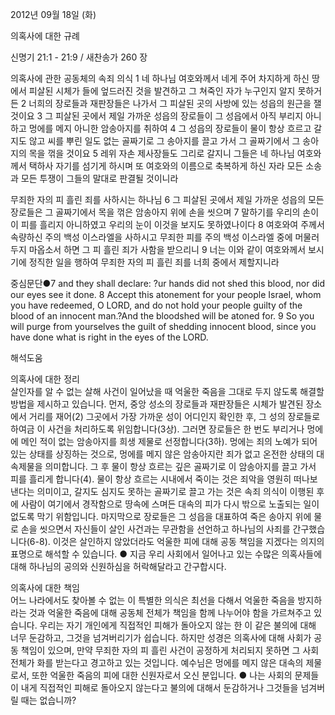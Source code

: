 2012년 09월 18일 (화)

의혹사에 대한 규례



신명기 21:1 - 21:9 / 새찬송가 260 장


의혹사에 관한 공동체의 속죄 의식
1 네 하나님 여호와께서 네게 주어 차지하게 하신 땅에서 피살된 시체가 들에 엎드러진 것을 발견하고 그 쳐죽인 자가 누구인지 알지 못하거든 2 너희의 장로들과 재판장들은 나가서 그 피살된 곳의 사방에 있는 성읍의 원근을 잴 것이요 3 그 피살된 곳에서 제일 가까운 성읍의 장로들이 그 성읍에서 아직 부리지 아니하고 멍에를 메지 아니한 암송아지를 취하여 4 그 성읍의 장로들이 물이 항상 흐르고 갈지도 않고 씨를 뿌린 일도 없는 골짜기로 그 송아지를 끌고 가서 그 골짜기에서 그 송아지의 목을 꺾을 것이요 5 레위 자손 제사장들도 그리로 갈지니 그들은 네 하나님 여호와께서 택하사 자기를 섬기게 하시며 또 여호와의 이름으로 축복하게 하신 자라 모든 소송과 모든 투쟁이 그들의 말대로 판결될 것이니라

무죄한 자의 피 흘린 죄를 사하시는 하나님
6 그 피살된 곳에서 제일 가까운 성읍의 모든 장로들은 그 골짜기에서 목을 꺾은 암송아지 위에 손을 씻으며 7 말하기를 우리의 손이 이 피를 흘리지 아니하였고 우리의 눈이 이것을 보지도 못하였나이다 8 여호와여 주께서 속량하신 주의 백성 이스라엘을 사하시고 무죄한 피를 주의 백성 이스라엘 중에 머물러 두지 마옵소서 하면 그 피 흘린 죄가 사함을 받으리니 9 너는 이와 같이 여호와께서 보시기에 정직한 일을 행하여 무죄한 자의 피 흘린 죄를 너희 중에서 제할지니라

중심문단●7 and they shall declare: ?ur hands did not shed this blood, nor did our eyes see it done. 8 Accept this atonement for your people Israel, whom you have redeemed, O LORD, and do not hold your people guilty of the blood of an innocent man.?And the bloodshed will be atoned for. 9 So you will purge from yourselves the guilt of shedding innocent blood, since you have done what is right in the eyes of the LORD.

해석도움





의혹사에 대한 정리  
살인자를 알 수 없는 살해 사건이 일어났을 때 억울한 죽음을 그대로 두지 않도록 해결할 방법을 제시하고 있습니다. 먼저, 중앙 성소의 장로들과 재판장들은 시체가 발견된 장소에서 거리를 재어(2) 그곳에서 가장 가까운 성이 어디인지 확인한 후, 그 성의 장로들로 하여금 이 사건을 처리하도록 위임합니다(3상). 그러면 장로들은 한 번도 부리거나 멍에에 메인 적이 없는 암송아지를 희생 제물로 선정합니다(3하). 멍에는 죄의 노예가 되어 있는 상태를 상징하는 것으로, 멍에를 메지 않은 암송아지란 죄가 없고 온전한 상태의 대속제물을 의미합니다. 그 후 물이 항상 흐르는 깊은 골짜기로 이 암송아지를 끌고 가서 피를 흘리게 합니다(4). 물이 항상 흐르는 시내에서 죽이는 것은 죄악을 영원히 떠나보낸다는 의미이고, 갈지도 심지도 못하는 골짜기로 끌고 가는 것은 속죄 의식이 이행된 후에 사람이 여기에서 경작함으로 땅속에 스며든 대속의 피가 다시 밖으로 노출되는 일이 없도록 막기 위함입니다. 마지막으로 장로들은 그 성읍을 대표하여 죽은 송아지 위에 물로 손을 씻으면서 자신들이 살인 사건과는 무관함을 선언하고 하나님의 사죄를 간구했습니다(6-8). 이것은 살인하지 않았더라도 억울한 피에 대해 공동 책임을 지겠다는 의지의 표명으로 해석할 수 있습니다.
● 지금 우리 사회에서 일어나고 있는 수많은 의혹사들에 대해 하나님의 공의와 신원하심을 허락해달라고 간구합시다.

의혹사에 대한 책임  
어느 나라에서도 찾아볼 수 없는 이 특별한 의식은 최선을 다해서 억울한 죽음을 방지하라는 것과 억울한 죽음에 대해 공동체 전체가 책임을 함께 나누어야 함을 가르쳐주고 있습니다. 우리는 자기 개인에게 직접적인 피해가 돌아오지 않는 한 이 같은 불의에 대해 너무 둔감하고, 그것을 넘겨버리기가 쉽습니다. 하지만 성경은 의혹사에 대해 사회가 공동 책임이 있으며, 만약 무죄한 자의 피 흘린 사건이 공정하게 처리되지 못하면 그 사회 전체가 화를 받는다고 경고하고 있는 것입니다. 예수님은 멍에를 메지 않은 대속의 제물로서, 또한 억울한 죽음의 피에 대한 신원자로서 오신 분입니다.
● 나는 사회의 문제들이 내게 직접적인 피해로 돌아오지 않는다고 불의에 대해서 둔감하거나 그것들을 넘겨버릴 때는 없습니까?